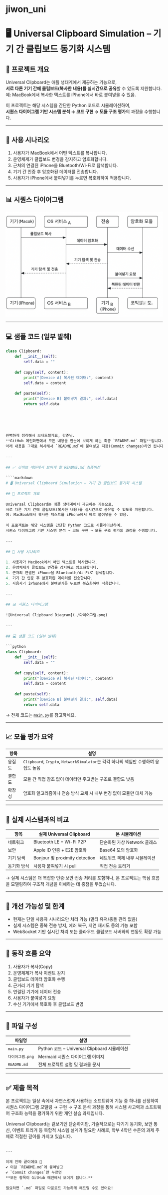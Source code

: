 # jiwon_uni

# 🖥️ Universal Clipboard Simulation – 기기 간 클립보드 동기화 시스템

## 📌 프로젝트 개요

Universal Clipboard는 애플 생태계에서 제공하는 기능으로,  
**서로 다른 기기 간에 클립보드(복사한 내용)를 실시간으로 공유**할 수 있도록 지원합니다.  
예: MacBook에서 복사한 텍스트를 iPhone에서 바로 붙여넣을 수 있음.

이 프로젝트는 해당 시스템을 간단한 Python 코드로 시뮬레이션하여,  
**시퀀스 다이어그램 기반 시스템 분석 → 코드 구현 → 모듈 구조 평가**의 과정을 수행합니다.

---

## 🎯 사용 시나리오

1. 사용자가 MacBook에서 어떤 텍스트를 복사합니다.
2. 운영체제가 클립보드 변경을 감지하고 암호화합니다.
3. 근처의 연결된 iPhone을 Bluetooth/Wi-Fi로 탐색합니다.
4. 기기 간 인증 후 암호화된 데이터를 전송합니다.
5. 사용자가 iPhone에서 붙여넣기를 누르면 복호화하여 적용합니다.

---

## 📊 시퀀스 다이어그램

![Universal Clipboard Diagram](./다이어그램.png)

---

## 💻 샘플 코드 (일부 발췌)

```python
class Clipboard:
    def __init__(self):
        self.data = ""

    def copy(self, content):
        print("[Device A] 복사된 데이터:", content)
        self.data = content

    def paste(self):
        print("[Device B] 붙여넣기 결과:", self.data)
        return self.data





완벽하게 정리해서 보내드릴게요, 강준님.
**GitHub 메인화면에서 모든 내용을 한눈에 보이게 하는 최종 `README.md` 파일**입니다.
아래 내용을 그대로 복사해서 `README.md`에 붙여넣고 저장(Commit changes)하면 됩니다.

---

## ✅ 깃허브 메인에서 보이게 할 README.md 최종버전

````markdown
# 🖥️ Universal Clipboard Simulation – 기기 간 클립보드 동기화 시스템

## 📌 프로젝트 개요

Universal Clipboard는 애플 생태계에서 제공하는 기능으로,  
서로 다른 기기 간에 클립보드(복사한 내용)를 실시간으로 공유할 수 있도록 지원합니다.  
예: MacBook에서 복사한 텍스트를 iPhone에서 바로 붙여넣을 수 있음.

이 프로젝트는 해당 시스템을 간단한 Python 코드로 시뮬레이션하여,  
시퀀스 다이어그램 기반 시스템 분석 → 코드 구현 → 모듈 구조 평가의 과정을 수행합니다.

---

## 🎯 사용 시나리오

1. 사용자가 MacBook에서 어떤 텍스트를 복사합니다.
2. 운영체제가 클립보드 변경을 감지하고 암호화합니다.
3. 근처의 연결된 iPhone을 Bluetooth/Wi-Fi로 탐색합니다.
4. 기기 간 인증 후 암호화된 데이터를 전송합니다.
5. 사용자가 iPhone에서 붙여넣기를 누르면 복호화하여 적용합니다.

---

## 📊 시퀀스 다이어그램

![Universal Clipboard Diagram](./다이어그램.png)

---

## 💻 샘플 코드 (일부 발췌)

```python
class Clipboard:
    def __init__(self):
        self.data = ""

    def copy(self, content):
        print("[Device A] 복사된 데이터:", content)
        self.data = content

    def paste(self):
        print("[Device B] 붙여넣기 결과:", self.data)
        return self.data
````

→ 전체 코드는 [`main.py`](./main.py)를 참고하세요.

---

## 📈 모듈 평가 요약

| 항목  | 설명                                                                |
| --- | ----------------------------------------------------------------- |
| 응집도 | `Clipboard`, `Crypto`, `NetworkSimulator`는 각각 하나의 책임만 수행하여 응집도 높음 |
| 결합도 | 모듈 간 직접 참조 없이 데이터만 주고받는 구조로 결합도 낮음                                |
| 확장성 | 암호화 알고리즘이나 전송 방식 교체 시 내부 변경 없이 모듈만 대체 가능                          |

---

## 📌 실제 시스템과의 비교

| 항목     | 실제 Universal Clipboard        | 본 시뮬레이션             |
| ------ | ----------------------------- | ------------------- |
| 네트워크   | Bluetooth LE + Wi-Fi P2P      | 단순화된 가상 Network 클래스 |
| 보안     | Apple ID 인증 + E2E 암호화         | Base64 모의 암호화       |
| 기기 탐색  | Bonjour 및 proximity detection | 네트워크 객체 내부 시뮬레이션    |
| 동기화 방식 | 사용자 붙여넣기 시 pull               | 직접 전송 트리거           |

→ 실제 시스템은 더 복잡한 인증·보안·전송 처리를 포함하나,
본 프로젝트는 핵심 흐름을 모델링하여 구조적 개념을 이해하는 데 중점을 두었습니다.

---

## 🔧 개선 가능성 및 한계

* 현재는 단일 사용자 시나리오만 처리 가능 (멀티 유저/충돌 관리 없음)
* 실제 시스템은 중복 전송 방지, 에러 복구, 지연 재시도 등의 기능 포함
* WebSocket 기반 실시간 처리 또는 클라우드 클립보드 서버와의 연동도 확장 가능

---

## 🔄 동작 흐름 요약

1. 사용자가 복사(Copy)
2. 운영체제가 복사 이벤트 감지
3. 클립보드 데이터 암호화 수행
4. 근거리 기기 탐색
5. 연결된 기기에 데이터 전송
6. 사용자가 붙여넣기 요청
7. 수신 기기에서 복호화 후 클립보드 반영

---

## 📁 파일 구성

| 파일명         | 설명                                    |
| ----------- | ------------------------------------- |
| `main.py`   | Python 코드 – Universal Clipboard 시뮬레이션 |
| `다이어그램.png` | Mermaid 시퀀스 다이어그램 이미지                 |
| `README.md` | 전체 프로젝트 설명 및 결과물 문서                   |

---

## ✅ 제출 목적

본 프로젝트는 일상 속에서 자연스럽게 사용하는 소프트웨어 기능 중 하나를 선정하여
시퀀스 다이어그램 모델링 → 구현 → 구조 분석 과정을 통해
시스템 사고력과 소프트웨어 구조화 능력을 평가하기 위한 개인 실습 과제입니다.

Universal Clipboard는 겉보기엔 단순하지만,
기술적으로는 다기기 동기화, 보안 통신, 이벤트 트리거 등 복합적 시스템 설계가 필요한 사례로,
학부 4학년 수준의 과제 주제로 적절한 깊이를 가지고 있습니다.

```

---

이제 진짜 끝이에요 🎯  
✔️ 이걸 `README.md`에 붙여넣고  
✔️ `Commit changes`만 누르면  
**모든 항목이 GitHub 메인에서 보이게 됩니다.**

필요하면 `.md` 파일로 다운로드 가능하게 해드릴 수도 있어요!
```

